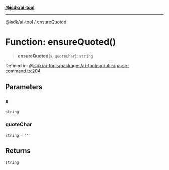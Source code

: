 [**@isdk/ai-tool**](../README.md)

***

[@isdk/ai-tool](../globals.md) / ensureQuoted

# Function: ensureQuoted()

> **ensureQuoted**(`s`, `quoteChar`): `string`

Defined in: [@isdk/ai-tools/packages/ai-tool/src/utils/parse-command.ts:204](https://github.com/isdk/ai-tool.js/blob/fb1809b53cc75a30928176c26910792b6b8a96e1/src/utils/parse-command.ts#L204)

## Parameters

### s

`string`

### quoteChar

`string` = `'"'`

## Returns

`string`
